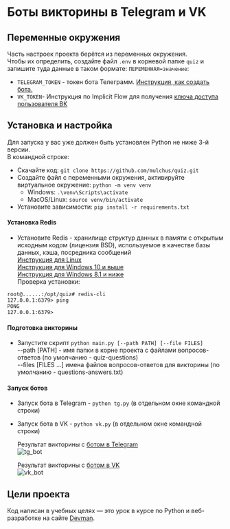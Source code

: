 # Боты викторины в Telegram и VK


## Переменные окружения
Часть настроек проекта берётся из переменных окружения.  
Чтобы их определить, создайте файл `.env` в корневой папке `quiz` и запишите туда данные в таком формате: `ПЕРЕМЕННАЯ=значение`:    
- `TELEGRAM_TOKEN` - токен бота Телеграмм. [Инструкция, как создать бота.](https://core.telegram.org/bots/features#botfather)  
- `VK_TOKEN`- Инструкция по Implicit Flow для получения [ключа доступа пользователя ВК](https://vk.com/dev/implicit_flow_user)  


## Установка и настройка
Для запуска у вас уже должен быть установлен Python не ниже 3-й версии.  
В командной строке:  
- Скачайте код: `git clone https://github.com/mulchus/quiz.git`
- Создайте файл с переменными окружения, активируйте виртуальное окружение: 
    `python -m venv venv`  
    - Windows: `.\venv\Scripts\activate`  
    - MacOS/Linux: `source venv/bin/activate`  
- Установите зависимости: `pip install -r requirements.txt`  


#### Установка Redis
- Установите Redis - хранилище структур данных в памяти с открытым исходным кодом (лицензия BSD), 
используемое в качестве базы данных, кэша, посредника сообщений  
[Инструкция для Linux](https://redis.io/docs/getting-started/installation/install-redis-on-linux/)  
[Инструкция для Windows 10 и выше](https://redis.io/docs/getting-started/installation/install-redis-on-windows/)  
[Инструкция для Windows 8.1 и ниже](https://dzone.com/articles/running-redis-on-windows-81-and-prior)  
Проверка установки:
```commandline
root@......:/opt/quiz# redis-cli
127.0.0.1:6379> ping
PONG
127.0.0.1:6379>
```

#### Подготовка викторины  

- Запустите скрипт `python main.py [--path PATH] [--file FILES]`  
  --path [PATH] - имя папки в корне проекта с файлами вопросов-ответов (по умолчанию - quiz-questions)  
  --files [FILES ...]  имена файлов вопросов-ответов для викторины (по умолчанию - questions-answers.txt)    
    

#### Запуск ботов  

- Запуск бота в Telegram - `python tg.py` (в отдельном окне командной строки)
- Запуск бота в VK - `python vk.py` (в отдельном окне командной строки)  
  
  Результат викторины с [ботом в Telegram](https://t.me/mulchusbot)  
![tg_bot](https://github.com/mulchus/quiz/assets/111083714/ce34b7e5-033d-4e87-b95a-bcf3a47ca4aa)  
  
  Результат викторины с [ботом в VK](https://vk.com/club219033181)  
![vk_bot](https://github.com/mulchus/quiz/assets/111083714/ee7d2111-3203-4877-8f0a-02daefabd054)  
  

## Цели проекта

Код написан в учебных целях — это урок в курсе по Python и веб-разработке на сайте [Devman](https://dvmn.org).
